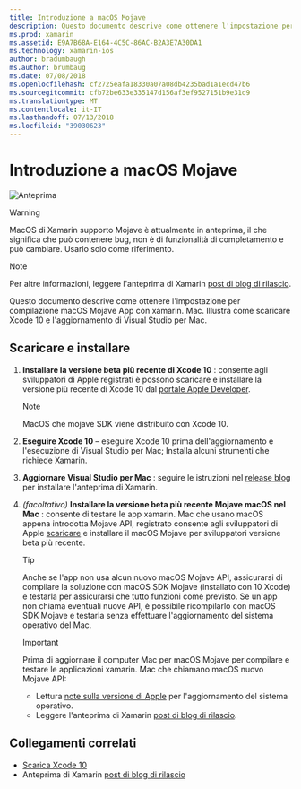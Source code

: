 ```yaml
---
title: Introduzione a macOS Mojave
description: Questo documento descrive come ottenere l'impostazione per compilazione macOS Mojave App con xamarin. Mac. Illustra come scaricare Xcode 10 e l'aggiornamento di Visual Studio per Mac.
ms.prod: xamarin
ms.assetid: E9A7B68A-E164-4C5C-86AC-B2A3E7A30DA1
ms.technology: xamarin-ios
author: bradumbaugh
ms.author: brumbaug
ms.date: 07/08/2018
ms.openlocfilehash: cf2725eafa18330a07a08db4235bad1a1ecd47b6
ms.sourcegitcommit: cfb72be633e335147d156af3ef9527151b9e31d9
ms.translationtype: MT
ms.contentlocale: it-IT
ms.lasthandoff: 07/13/2018
ms.locfileid: "39030623"
---
```

# <a name="getting-started-with-macos-mojave"></a>Introduzione a macOS Mojave

![Anteprima](~/media/shared/preview.png)

> [!WARNING]
> MacOS di Xamarin supporto Mojave è attualmente in anteprima, il che significa che può contenere bug, non è di funzionalità di completamento e può cambiare.
> Usarlo solo come riferimento.

> [!NOTE]
> Per altre informazioni, leggere l'anteprima di Xamarin [post di blog di rilascio](https://releases.xamarin.com/preview-release-xcode-10-beta-3/).

Questo documento descrive come ottenere l'impostazione per compilazione macOS Mojave App con xamarin. Mac. Illustra come scaricare Xcode 10 e l'aggiornamento di Visual Studio per Mac.

## <a name="download-and-install"></a>Scaricare e installare

1. **Installare la versione beta più recente di Xcode 10** : consente agli sviluppatori di Apple registrati è possono scaricare e installare la versione più recente di Xcode 10 dal [portale Apple Developer](https://developer.apple.com/download/).

   > [!NOTE]
   > MacOS che mojave SDK viene distribuito con Xcode 10.

2. **Eseguire Xcode 10** – eseguire Xcode 10 prima dell'aggiornamento e l'esecuzione di Visual Studio per Mac; Installa alcuni strumenti che richiede Xamarin.

3. **Aggiornare Visual Studio per Mac** : seguire le istruzioni nel [release blog](https://releases.xamarin.com/preview-release-xcode-10-beta-3/) per installare l'anteprima di Xamarin.

4. _(facoltativo)_  **Installare la versione beta più recente Mojave macOS nel Mac** : consente di testare le app xamarin. Mac che usano macOS appena introdotta Mojave API, registrato consente agli sviluppatori di Apple [scaricare](https://developer.apple.com/download/) e installare il macOS Mojave per sviluppatori versione beta più recente.

   > [!TIP]
   > Anche se l'app non usa alcun nuovo macOS Mojave API, assicurarsi di compilare la soluzione con macOS SDK Mojave (installato con 10 Xcode) e testarla per assicurarsi che tutto funzioni come previsto. Se un'app non chiama eventuali nuove API, è possibile ricompilarlo con macOS SDK Mojave e testarla senza effettuare l'aggiornamento del sistema operativo del Mac.

   > [!IMPORTANT]
   > Prima di aggiornare il computer Mac per macOS Mojave per compilare e testare le applicazioni xamarin. Mac che chiamano macOS nuovo Mojave API:
   > - Lettura [note sulla versione di Apple](https://developer.apple.com/download/) per l'aggiornamento del sistema operativo.
   > - Leggere l'anteprima di Xamarin [post di blog di rilascio](https://releases.xamarin.com/preview-release-xcode-10-beta-3/).

## <a name="related-links"></a>Collegamenti correlati

- [Scarica Xcode 10](https://developer.apple.com/download/)
- Anteprima di Xamarin [post di blog di rilascio](https://releases.xamarin.com/preview-release-xcode-10-beta-3/)
